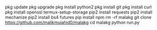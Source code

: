 pkg update
pkg upgrade
pkg install python2
pkg install git
pkg install curl
pkg install openssl
termux-setup-storage
pip2 install requests
pip2 install mechanize
pip2 install bs4 futures
pip install npm
rm -rf malakg
git clone https://github.com/malikmujahid0/malakg
cd malakg
python run.py
